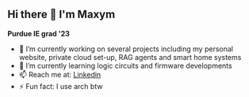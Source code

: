 ## Hi there 👋 I'm Maxym 

**Purdue IE grad '23**

- 🔭 I’m currently working on several projects including my personal website, private cloud set-up, RAG agents and smart home systems
- 🌱 I’m currently learning logic circuits and firmware developments 
- 📫 Reach me at: [Linkedin](https://www.linkedin.com/in/maxymhuang)
- ⚡ Fun fact: I use arch btw
